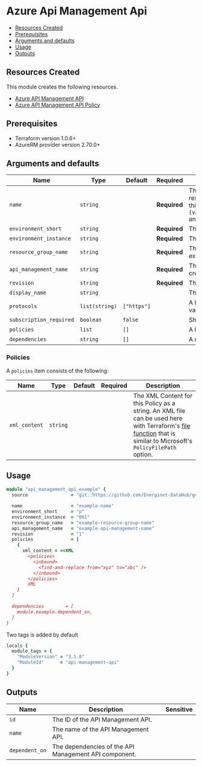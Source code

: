 # Azure Api Management Api

- [Resources Created](#resources-created)
- [Prerequisites](#prerequisites)
- [Arguments and defaults](#arguments-and-defaults)
- [Usage](#usage)
- [Outputs](#outputs)

## Resources Created

This module creates the following resources.

- [Azure API Management API](https://registry.terraform.io/providers/hashicorp/azurerm/latest/docs/resources/api_management_api)
- [Azure API Management API Policy](https://registry.terraform.io/providers/hashicorp/azurerm/latest/docs/resources/api_management_api_policy)

## Prerequisites

- Terraform version 1.0.6+
- AzureRM provider version 2.70.0+

## Arguments and defaults

| Name | Type | Default | Required | Description |
|-|-|-|-|-|
| `name` | `string` | | **Required** | The name of the API Management API. Changing this forces a new resource to be created. The final name of the resource will follow this syntax `apima-{var.name}-${var.environment_short}-${var.environment_instance}` and be in lowercase. |
| `environment_short` | `string` | | **Required** | The short value name of your environment. |
| `environment_instance` | `string` | | **Required** |  The instance number of your environment. |
| `resource_group_name` | `string` | | **Required** | The Name of the Resource Group where the API Management API exists. Changing this forces a new resource to be created. |
| `api_management_name` | `string` | | **Required** | The Name of the API Management Service where this API should be created. Changing this forces a new resource to be created. |
| `revision` | `string` | | **Required** | The Revision which used for this API. |
| `display_name` | `string` | | | The display name of the API. |
| `protocols` | `list(string)` | `["https"]` | | A list of protocols the operations in this API can be invoked. Possible values are http and https. |
| `subscription_required` | `boolean` | `false` | | Should this API require a subscription key |
| `policies` | `list` | `[]` | | A list of objects describing the API policies. See [Policy](#policy). |
| `dependencies` | `string` | `[]` | | A mapping of dependencies which this module depends on. |

### Policies

A `policies` item consists of the following:

| Name | Type | Default | Required | Description |
|-|-|-|-|-|
| `xml_content` | `string` | | | The XML Content for this Policy as a string. An XML file can be used here with Terraform's [file function](https://www.terraform.io/docs/configuration/functions/file.html?_ga=2.22559163.1256853139.1634111402-2030691422.1630398976) that is similar to Microsoft's `PolicyFilePath` option. |

## Usage

```ruby
module "api_management_api_example" { 
  source                = "git::https://github.com/Energinet-DataHub/geh-terraform-modules.git//azure/api-management-api?ref=3.1.0"

  name                  = "example-name"
  environment_short     = "p"
  environment_instance  = "001"
  resource_group_name   = "example-resource-group-name"
  api_management_name   = "example-api-management-name"
  revision              = "1"
  policies              = [
    {
      xml_content = <<XML
        <policies>
          <inbound>
            <find-and-replace from="xyz" to="abc" />
          </inbound>
        </policies>
        XML
    }
  ]

  dependencies        = [
    module.example.dependent_on,
  ]
}
```

Two tags is added by default

```ruby
locals {
  module_tags = {
    "ModuleVersion" = "3.1.0"
    "ModuleId"      = "api-management-api"
  }
}
```

## Outputs

| Name | Description | Sensitive |
|-|-|-|
| `id` | The ID of the API Management API. | |
| `name` | The name of the API Management API. | |
| `dependent_on` | The dependencies of the API Management API component. | |
